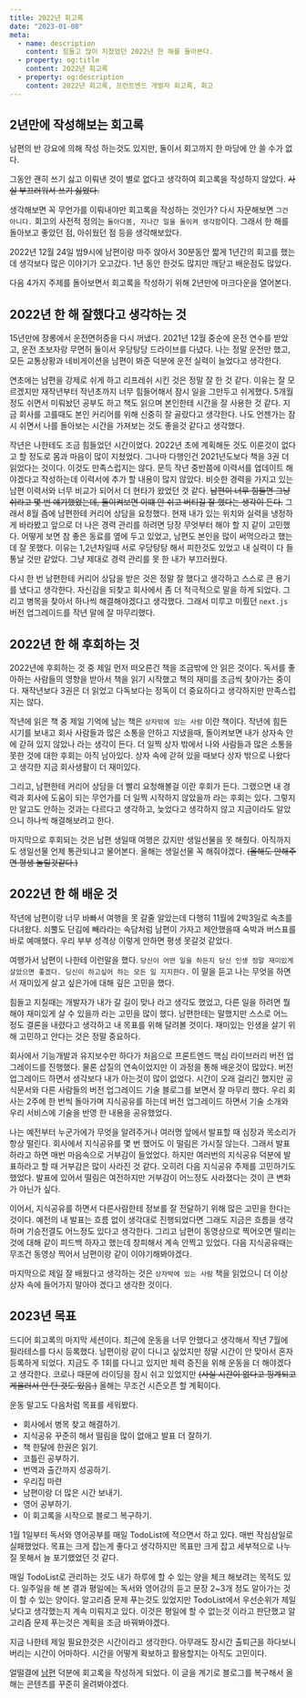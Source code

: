 ```yaml
---
title: 2022년 회고록
date: "2023-01-08"
meta:
  - name: description
    content: 힘들고 많이 지쳤었던 2022년 한 해를 돌아본다.
  - property: og:title
    content: 2022년 회고록
  - property: og:description
    content: 2022년 회고록, 프런트엔드 개발자 회고록, 회고
---
```


<h2 id="second-heading">2년만에 작성해보는 회고록</h2>
남편의 반 강요에 의해 작성 하는것도 있지만, 둘이서 회고까지 한 마당에 안 쓸 수가 없다.

그동안 괜히 쓰기 싫고 이뤄낸 것이 별로 없다고 생각하여 회고록을 작성하지 않았다.
<strike>사실 부끄러워서 쓰기 싫었다.</strike>

생각해보면 꼭 무언가를 이뤄내야만 회고록을 작성하는 것인가? 다시 자문해보면 `그건 아니다.`
회고의 사전적 정의는 `돌아다봄, 지나간 일을 돌이켜 생각함`이다. 그래서 한 해를 돌아보고 좋았던 점, 아쉬웠던 점 등을 생각해보았다.

2022년 12월 24일 밤9시에 남편이랑 마주 앉아서 30분동안 짧게 1년간의 회고를 했는데 생각보다 많은 이야기가 오고갔다. 1년 동안 한것도 많지만 깨닫고 배운점도 많았다.

다음 4가지 주제를 돌아보면서 회고록을 작성하기 위해 2년만에 마크다운을 열어본다.

## 2022년 한 해 잘했다고 생각하는 것

15년만에 장롱에서 운전면허증을 다시 꺼냈다. 2021년 12월 중순에 운전 연수를 받았고, 운전 초보자랑 무면허 둘이서 우당탕당 드라이브를 다녔다. 나는 정말 운전만 했고, 모든 교통상황과 네비게이션을 남편이 봐준 덕분에 운전 실력이 늘었다고 생각한다.

연초에는 남편을 강제로 쉬게 하고 리프레쉬 시킨 것은 정말 잘 한 것 같다. 이유는 잘 모르겠지만 재작년부터 작년초까지 너무 힘들어해서 잠시 일을 그만두고 쉬게했다. 5개월 정도 쉬면서 미뤄놨던 공부도 하고 책도 읽으며 본인한테 시간을 잘 사용한 것 같다. 지금 회사를 고를때도 본인 커리어를 위해 신중히 잘 골랐다고 생각한다. 나도 언젠가는 잠시 쉬면서 나를 돌아보는 시간을 가져보는 것도 좋을것 같다고 생각했다.

작년은 나한테도 조금 힘들었던 시간이었다. 2022년 초에 계획해둔 것도 이룬것이 없다고 할 정도로 몸과 마음이 많이 지쳤었다. 그나마 다행인건 2021년도보다 책을 3권 더 읽었다는 것이다. 이것도 만족스럽지는 않다. 문득 작년 중반쯤에 이력서를 업데이트 해야겠다고 작성하는데 이력서에 추가 할 내용이 많지 않았다. 비슷한 경력을 가지고 있는 남편 이력서와 너무 비교가 되어서 더 현타가 왔었던 것 같다. <strike>남편이 너무 힘들면 그냥 쉬라고 몇 번 얘기했었는데, 돌이켜보면 이떄 안 쉬고 버티길 잘 했다는 생각이 든다.</strike> 그래서 8월 즘에 남편한테 커리어 상담을 요청했다. 현재 내가 있는 위치와 실력을 냉정하게 바라봤고 앞으로 더 나은 경력 관리를 하려면 당장 무엇부터 해야 할 지 같이 고민했다. 어떻게 보면 참 좋은 동료를 옆에 두고 있었고, 남편도 본인을 많이 써먹으라고 했는데 잘 못했다. 이유는 1,2년차일때 서로 우당탕탕 해서 피한것도 있었고 내 실력이 다 들통날 것만 같았다. 그냥 제대로 경력 관리를 못 한 내가 부끄러웠다.

다시 한 번 남편한테 커리어 상담을 받은 것은 정말 잘 했다고 생각하고 스스로 큰 용기를 냈다고 생각한다. 자신감을 되찾고 회사에서 좀 더 적극적으로 말을 하게 되었다. 그리고 병목을 찾아서 하나씩 해결해야겠다고 생각했다. 그래서 미루고 미뤘던 `next.js` 버전 업그레이드를 작년 말에 잘 마무리했다.

## 2022년 한 해 후회하는 것

2022년에 후회하는 것 중 제일 먼저 떠오른건 책을 조금밖에 안 읽은 것이다. 독서를 좋아하는 사람들의 영향을 받아서 책을 읽기 시작했고 책의 재미를 조금씩 찾아가는 중이다. 재작년보다 3권은 더 읽었고 다독보다는 정독이 더 중요하다고 생각하지만 만족스럽지는 않다.

작년에 읽은 책 중 제일 기억에 남는 책은 `상자밖에 있는 사람` 이란 책이다. 작년에 힘든 시기를 보내고 회사 사람들과 많은 소통을 안하고 지냈을때, 돌이켜보면 내가 상자속 안에 갇혀 있지 않았나 라는 생각이 든다. 더 일찍 상자 밖에서 나와 사람들과 많은 소통을 못한 것에 대한 후회는 아직 남아있다.
상자 속에 갇혀 있을 때보다 상자 밖으로 나왔다고 생각한 지금 회사생활이 더 재미있다.

그리고, 남편한테 커리어 상담을 더 빨리 요청해볼걸 이란 후회가 든다. 그랬으면 내 경력과 회사에 도움이 되는 무언가를 더 일찍 시작하지 않았을까 라는 후회는 있다. 그렇지만 알고도 안하는 것과는 다르다고 생각하고, 늦었다고 생각하지 않고 지금이라도 알았으니 하나씩 해결해보려고 한다.

마지막으로 후회되는 것은 남편 생일때 여행은 갔지만 생일선물을 못 해줬다. 아직까지도 생일선물 언제 통관되냐고 물어본다. 올해는 생일선물 꼭 해줘야겠다. <strike>(올해도 안해주면 평생 놀릴것같다.)</strike>

## 2022년 한 해 배운 것

작년에 남편이랑 너무 바빠서 여행을 못 갈줄 알았는데 다행히 11월에 2박3일로 속초를 다녀왔다. 쇠뿔도 단김에 빼라라는 속담처럼 남편이 가자고 제안했을때 숙박과 버스표를 바로 예매했다. 우리 부부 성격상 이렇게 안하면 평생 못갈것 같았다.

여행가서 남편이 나한테 이런말을 했다. `당신이 어떤 일을 하든지 당신 인생 정말 재미있게 살았으면 좋겠다. 딩신이 하고싶어 하는 모든 일 지지한다.` 이 말을 듣고 나는 무엇을 하면서 재미있게 살고 싶은가에 대해 깊은 고민을 했다.

힘들고 지칠때는 개발자가 내가 갈 길이 맞나 라고 생각도 했었고, 다른 일을 하려면 뭘 해야 재미있게 살 수 있을까 라는 고민을 많이 했다.
남편한테는 말했지만 스스로 어느 정도 결론을 내렸다고 생각하고 내 목표를 위해 달려볼 것이다. 재미있는 인생을 살기 위해 고민하고 안다는 것은 정말 중요하다.

회사에서 기능개발과 유지보수만 하다가 처음으로 프론트엔드 핵심 라이브러리 버전 업그레이드를 진행했다. 물론 삽질의 연속이었지만 이 과정을 통해 배운것이 많았다. 버전 업그레이드 하면서 생각보다 내가 아는것이 많이 없었다. 시간이 오래 걸리긴 했지만 공식문서와 다른 사람들의 버전 업그레이드 기술 블로그를 보면서 잘 마무리 했다. 우리 회사는 2주에 한 번씩 돌아가며 지식공유를 하는데 버전 업그레이드 하면서 기술 소개와 우리 서비스에 기술을 반영 한 내용을 공유했었다.

나는 예전부터 누군가에가 무엇을 알려주거나 여러명 앞에서 발표할 때 심장과 목소리가 항상 떨린다. 회사에서 지식공유를 몇 번 했어도 이 떨림은 가시질 않는다. 그래서 발표하라고 하면 매번 마음속으로 거부감이 들었었다. 하지만 여러번의 지식공유 덕분에 발표하라고 할 때 거부감은 많이 사라진 것 같다. 오히려 다음 지식공유 주제를 고민하기도 했었다. 발표에 있어서 떨림은 여전하지만 거부감이 어느정도 사라졌다는 것이 큰 변화가 아닌가 싶다.

이어서, 지식공유를 하면서 다른사람한테 정보를 잘 전달하기 위해 많은 고민을 한다는 것이다. 예전의 내 발표는 흐름 없이 생각대로 진행되었다면 그래도 지금은 흐름을 생각하며 기승전결도 어느정도 있다고 생각한다. 그리고 남편이 동영상으로 찍어오면 떨리는것에 대해 같이 피드백 하자고 했는데 창피해서 계속 안찍고 있었다. 다음 지식공유때는 무조건 동영상 찍어서 남편이랑 같이 이야기해봐야겠다.

마지막으로 제일 잘 배웠다고 생각하는 것은 `상자박에 있는 사람` 책을 읽었으니 더 이상 상자 속에 들어가지 말아야 겠다고 생각한 것이다.

## 2023년 목표

드디어 회고록의 마지막 세션이다. 최근에 운동을 너무 안했다고 생각해서 작년 7월에 필라테스를 다시 등록했다. 남편이랑 같이 다니고 싶었지만 정말 시간이 안 맞아서 혼자 등록하게 되었다. 지금도 주 1회를 다니고 있지만 체력 증진을 위해 운동을 더 해야겠다고 생각한다. 코로나 때문에 라이딩을 잠시 쉬고 있었지만 <strike>(사실 시간이 없다고 핑계되고 게을러서 안 탄 것도 있음.)</strike> 올해는 무조건 시즌오픈 할 계획이다.

운동 말고도 다음처럼 목표를 세워봤다.

- 회사에서 병목 찾고 해결하기.
- 지식공유 꾸준히 해서 떨림을 많이 없애고 발표 더 잘하기.
- 책 한달에 한권은 읽기.
- 코틀린 공부하기.
- 번역과 출간까지 성공하기.
- 우리집 마련
- 남편이랑 더 많은 시간 보내기.
- 영어 공부하기.
- 이 회고록을 시작으로 블로그 복구하기.

1월 1일부터 독서와 영어공부를 매일 TodoList에 적으면서 하고 있다. 매번 작심삼일로 실패했었다. 목표는 크게 잡는게 좋다고 생각하지만 목표만 크게 잡고 세부적으로 나누질 못해서 늘 포기했었던 것 같다.

매일 TodoList로 관리하는 것도 내가 하루에 할 수 있는 양을 체크 해보려는 목적도 있다. 일주일을 해 본 결과 평일에는 독서와 영어강의 듣고 문장 2~3개 정도 알아가는 것이 할 수 있는 양이다. 알고리즘 문제 푸는것도 있었지만 TodoList에서 우선순위가 제일 낮다고 생각했는지 계속 미뤄지고 있다. 이것은 평일에 할 수 없는것 이라고 판단했고 알고리즘 문제 푸는것은 계획을 조금 바꿔봐야겠다.

지금 나한테 제일 필요한것은 시간이라고 생각한다. 아무래도 장시간 출퇴근을 하다보니 버리는 시간이 어마하다. 시간을 어떻게 확보하고 활용할지는 아직도 고민이다.

얼떨결에 [남편](https://wiki.lucashan.space/post-mortem/2022-memoir/) 덕분에 회고록을 작성하게 되었다.
이 글을 계기로 블로그를 복구해서 올해는 콘텐츠를 꾸준히 올려봐야겠다.
